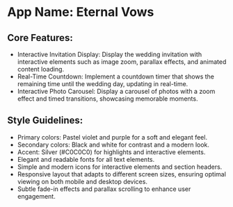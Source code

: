 # **App Name**: Eternal Vows

## Core Features:

- Interactive Invitation Display: Display the wedding invitation with interactive elements such as image zoom, parallax effects, and animated content loading.
- Real-Time Countdown: Implement a countdown timer that shows the remaining time until the wedding day, updating in real-time.
- Interactive Photo Carousel: Display a carousel of photos with a zoom effect and timed transitions, showcasing memorable moments.

## Style Guidelines:

- Primary colors: Pastel violet and purple for a soft and elegant feel.
- Secondary colors: Black and white for contrast and a modern look.
- Accent: Silver (#C0C0C0) for highlights and interactive elements.
- Elegant and readable fonts for all text elements.
- Simple and modern icons for interactive elements and section headers.
- Responsive layout that adapts to different screen sizes, ensuring optimal viewing on both mobile and desktop devices.
- Subtle fade-in effects and parallax scrolling to enhance user engagement.